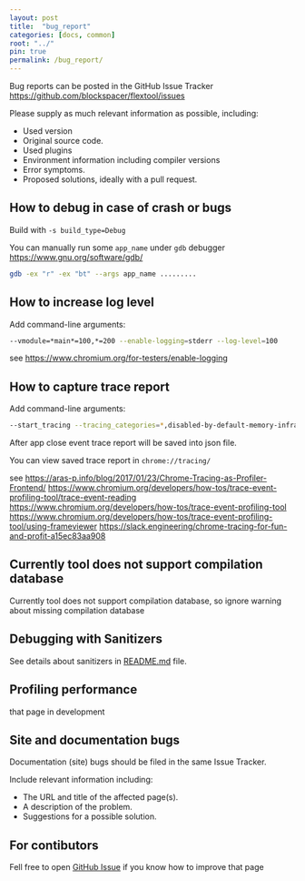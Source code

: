 ```yaml
---
layout: post
title:  "bug_report"
categories: [docs, common]
root: "../"
pin: true
permalink: /bug_report/
---
```


Bug reports can be posted in the GitHub Issue Tracker https://github.com/blockspacer/flextool/issues

Please supply as much relevant information as possible, including:

- Used version
- Original source code.
- Used plugins
- Environment information including compiler versions
- Error symptoms.
- Proposed solutions, ideally with a pull request.

## How to debug in case of crash or bugs

Build with `-s build_type=Debug`

You can manually run some `app_name` under `gdb` debugger https://www.gnu.org/software/gdb/

```bash
gdb -ex "r" -ex "bt" --args app_name .........
```

## How to increase log level

Add command-line arguments:

```bash
--vmodule=*main*=100,*=200 --enable-logging=stderr --log-level=100
```

see https://www.chromium.org/for-testers/enable-logging

## How to capture trace report

Add command-line arguments:

```bash
--start_tracing --tracing_categories=*,disabled-by-default-memory-infra
```

After app close event trace report will be saved into json file.

You can view saved trace report in `chrome://tracing/`

see
https://aras-p.info/blog/2017/01/23/Chrome-Tracing-as-Profiler-Frontend/
https://www.chromium.org/developers/how-tos/trace-event-profiling-tool/trace-event-reading
https://www.chromium.org/developers/how-tos/trace-event-profiling-tool
https://www.chromium.org/developers/how-tos/trace-event-profiling-tool/using-frameviewer
https://slack.engineering/chrome-tracing-for-fun-and-profit-a15ec83aa908

## Currently tool does not support compilation database

Currently tool does not support compilation database, so ignore warning about missing compilation database

## Debugging with Sanitizers

See details about sanitizers in [README.md](https://github.com/blockspacer/flextool/blob/master/README.md) file.

## Profiling performance

that page in development

## Site and documentation bugs

Documentation (site) bugs should be filed in the same Issue Tracker.

Include relevant information including:

- The URL and title of the affected page(s).
- A description of the problem.
- Suggestions for a possible solution.

## For contibutors

Fell free to open [GitHub Issue](https://github.com/blockspacer/flextool/issues) if you know how to improve that page
